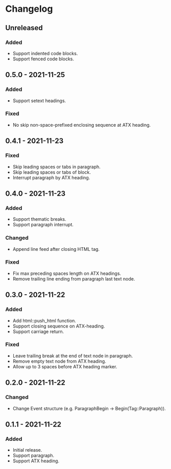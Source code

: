 # Changelog

## Unreleased

### Added

- Support indented code blocks.
- Support fenced code blocks.

## 0.5.0 - 2021-11-25

### Added

- Support setext headings.

### Fixed

- No skip non-space-prefixed enclosing sequence at ATX heading.

## 0.4.1 - 2021-11-23

### Fixed

- Skip leading spaces or tabs in paragraph.
- Skip leading spaces or tabs of block.
- Interrupt paragraph by ATX heading.

## 0.4.0 - 2021-11-23

### Added

- Support thematic breaks.
- Support paragraph interrupt.

### Changed

- Append line feed after closing HTML tag.

### Fixed

- Fix max preceding spaces length on ATX headings.
- Remove trailing line ending from paragraph last text node.

## 0.3.0 - 2021-11-22

### Added

- Add html::push_html function.
- Support closing sequence on ATX-heading.
- Support carriage return.

### Fixed

- Leave trailing break at the end of text node in paragraph.
- Remove empty text node from ATX heading.
- Allow up to 3 spaces before ATX heading marker.

## 0.2.0 - 2021-11-22

### Changed

- Change Event structure (e.g. ParagraphBegin -> Begin(Tag::Paragraph)).

## 0.1.1 - 2021-11-22

### Added

- Initial release.
- Support paragraph.
- Support ATX heading.
